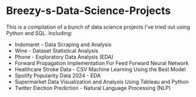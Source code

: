 # Breezy-s-Data-Science-Projects
This is a compilation of a bunch of data science projects I've tried out using Python and SQL.
Including:
- Indomaret - Data Scraping and Analysis
- Wine - Dataset Statistical Analysis
- Phone - Exploratory Data Analysis (EDA)
- Forward Propagation Implementation For Feed Forward Neural Network
- Healthcare Stroke Data - CSV Machine Learning Using the Best Model
- Spotify Popularity Data 2024 - EDA
- Supermarket Data Visualization and Analysis Using Tableau and Python
- Twitter Election Prediction - Natural Language Processing (NLP)